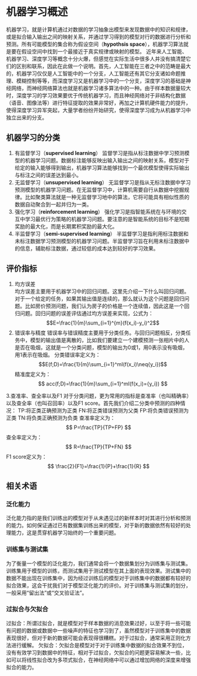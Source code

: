 # 机器学习概述

机器学习，就是计算机通过对数据的学习抽象出模型来发现数据中的知识和规律，或是拟合输入输出之间的映射关系，并通过学习得到的模型对行的数据进行分析和预测。所有可能模型的集合称为假设空间（**hypothsis space**），机器学习算法就是要在假设空间中找到一个最接近于真实规律或映射的模型。 
近年来人工智能、机器学习、深度学习等概念十分火爆，但感觉在实际生活中很多人并没有搞清楚它们的区别和联系，因此在此做一个说明。首先，人工智能在三者之中的范畴是最大的，机器学习仅仅是人工智能中的一个分支，人工智能还有其它分支诸如命题推理、模糊控制等等，而深度学习又是机器学习中的一个分支，深度学习的基础是神经网络，而神经网络算法也就是机器学习诸多算法中的一种。由于样本数据量较大时，深度学习的学习效果要优于传统机器学习，而且神经网络对于非结构化数据（语音、图像法等）进行特征提取的效果非常好，再加之计算机硬件能力的提升，使得深度学习异军突起，大量学者纷纷开始研究，使得深度学习成为从机器学习中独立出来的分支。 



## 机器学习的分类

1.  有监督学习（**supervised learning**）
监督学习是指从标注数据中学习预测模型的机器学习问题。数据标注能够反映出输入输出之间的映射关系，模型对于给定的输入能够得到输出，机器学习算法能够找到一个最优模型使得实际输出与标注之间的误差达到最小。
2.  无监督学习（**unsupervised learning**）
无监督学习是指从无标注数据中学习预测模型的机器学习问题。在无监督学习中，计算机需要自行从数据中挖掘规律。比如聚类算法就是一种无监督学习地中的算法，它将可能具有相似性质的数据自动聚合到一起并归为一类。
3.  强化学习（**reinforcement learning**）
强化学习是指智能系统在与环境的交互中学习最优行为策略的机器学习问题。要注意的是智能系统的目标不是短期奖励的最大化，而是长期累积奖励的最大化。
4.  半监督学习（**semi-supervised learning**）
半监督学习是指利用标注数据和未标注数据学习预测模型的机器学习问题。半监督学习旨在利用未标注数据中的信息，辅助标注数据，通过较低的成本达到较好的学习效果。



 ##  评价指标
 1.  均方误差   
 均方误差主要用于机器学习中的回归问题。这里先介绍一下什么叫回归问题。对于一个给定的任务，如果其输出值是连续的，那么就认为这个问题是回归问题。比如房价预测问题，我们认为房子的价格是一个连续值，因此这是一个回归问题。回归问题的误差评估通过均方误差来实现，公式为：
  $$E=\frac{1}{m}\sum_{i=1}^{m}(f(x_i)-y_i)^2$$
2. 错误率与精度
错误率与错误精度主要用于分类任务。与回归问题相反，分类任务中，模型的输出值是离散的，比如我们要建立一个建模预测一张相片中的人是否在吸烟，这就是一个分类问题，模型的输出为0或1，用0表示没有吸烟，用1表示在吸烟。
分类错误率定义为：$$E(f;D)=\frac{1}{m}\sum_{i=1}^mI(f(x_i)\neq{y_i})$$
精准度定义为：$$
acc(f;D)=\frac{1}{m}\sum_{i=1}^mI(f(x_i)={y_i})  $$

3.查准率、查全率以及F1
对于分类问题，更为常用的指标是查准率（也叫精确率）以及查全率（也叫召回率）以及F1 score。首先我们介绍二分类中预测的四种情况：
TP:将正类正确预测为正类
FN:将正类错误预测为父类
FP:将负类错误预测为正类
TN:将负类正确预测为负类
查准率定义为：$$
P=\frac{TP}{TP+FP}
$$
查全率定义为：$$
R=\frac{TP}{TP+FN}
$$
F1 score定义为：$$
\frac{2}{F1}=\frac{1}{P}+\frac{1}{R}
$$
##  相关术语
###  泛化能力
泛化能力指的是我们训练出的模型对于从未遇见过的新样本时对其进行分析和预测的能力。如何保证通过已有数据集训练出来的模型，对于新的数据依然有较好的处理能力，这是贯穿机器学习始终的一个重要问题。
###  训练集与测试集
为了衡量一个模型的泛化能力，我们通常会将一个数据集划分为训练集与测试集。训练集用于模型的训练，而测试集用于测试模型在其上面的表现效果。测试集中的数据不能出现在训练集中，因为经过训练后的模型对于训练集中的数据都有较好的拟合效果，这会干扰我们对于模型泛化能力的评价。对于训练集与测试集的划分，一般采用“留出法”或“交叉验证法”。 
### 过拟合与欠拟合
过拟合：所谓过拟合，就是模型对于样本数据的消息效果过好，以至于将一些可能有问题的数据或数据中一些噪声的特征也学习到了，虽然模型对于训练集中的数据表现很好，但对于新的数据可能会表现得很糟糕。对于过拟合，通常采用正则化方法进行缓解。
欠拟合：欠拟合是模型对于对于训练集中数据的拟合效果不到位，没有有效学习到数据中的特征，相对于过拟合，欠拟合的问题更容易解决一些，比如可以将线性拟合改为多项式拟合，在神经网络中可以通过增加网络的深度来增强拟合的能力。 
